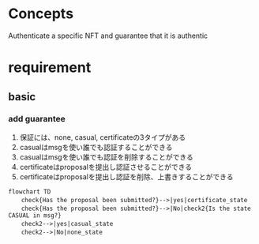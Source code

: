 # Concepts

Authenticate a specific NFT and guarantee that it is authentic

# requirement

## basic

### add guarantee
1. 保証には、none, casual, certificateの3タイプがある
1. casualはmsgを使い誰でも認証することができる
1. casualはmsgを使い誰でも認証を削除することができる
1. certificateはproposalを提出し認証させることができる
1. certificateはproposalを提出し認証を削除、上書きすることができる

```mermaid
flowchart TD
　  check{Has the proposal been submitted?}-->|yes|certificate_state
　  check{Has the proposal been submitted?}-->|No|check2{Is the state CASUAL in msg?}
　  check2-->|yes|casual_state
　  check2-->|No|none_state

```
